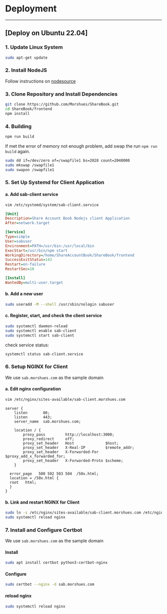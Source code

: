 # Deployment

---
## [Deploy on Ubuntu 22.04]

### 1. Update Linux System
```bash
sudo apt-get update
```

### 2. Install NodeJS
Follow instructions on [nodesource](https://github.com/nodesource/distributions#ubuntu-versions)

### 3. Clone Repository and Install Dependencies
```bash
git clone https://github.com/Morshues/ShareBook.git
cd ShareBook/frontend
npm install
```

### 4. Building

```bash
npm run build
```

If met the error of memory not enough problem, add swap the run `npm run build` again.
```bash
sudo dd if=/dev/zero of=/swapfile1 bs=2028 count=2048000
sudo mkswap /swapfile1
sudo swapon /swapfile1
```

### 5. Set Up Systemd for Client Application
#### a. Add sab-client service
```bash
vim /etc/systemd/system/sab-client.service
```
```ini
[Unit]
Description=Share Account Book Nodejs client Application
After=network.target

[Service]
Type=simple
User=sabuser
Environment=PATH=/usr/bin:/usr/local/bin
ExecStart=/usr/bin/npm start
WorkingDirectory=/home/ShareAccountBook/ShareBook/frontend
SuccessExitStatus=143
Restart=on-failure
RestartSec=10

[Install]
WantedBy=multi-user.target
```
#### b. Add a new user
```bash
sudo useradd -M --shell /usr/sbin/nologin sabuser
```
#### c. Register, start, and check the client service
```bash
sudo systemctl daemon-reload
sudo systemctl enable sab-client
sudo systemctl start sab-client
```
check service status:
```bash
systemctl status sab-client.service
```

### 6. Setup NGINX for Client
We use `sab.morshues.com` as the sample domain
#### a. Edit nginx configuration
```bash
vim /etc/nginx/sites-available/sab-client.morshues.com
```
```nginx
server {
    listen       80;
    listen       443;
    server_name  sab.morshues.com;

    location / {
        proxy_pass         http://localhost:3000;
        proxy_redirect     off;
        proxy_set_header   Host              $host;
        proxy_set_header   X-Real-IP         $remote_addr;
        proxy_set_header   X-Forwarded-For   $proxy_add_x_forwarded_for;
        proxy_set_header   X-Forwarded-Proto $scheme;
    }

  error_page   500 502 503 504  /50x.html;
  location = /50x.html {
  root   html;
  }
}
```
#### b. Link and restart NGINX for Client
```bash
sudo ln -s /etc/nginx/sites-available/sab-client.morshues.com /etc/nginx/sites-enabled/
sudo systemctl reload nginx
```

### 7. Install and Configure Certbot
We use `sab.morshues.com` as the sample domain
#### Install
```bash
sudo apt install certbot python3-certbot-nginx
```
#### Configure
```bash
sudo certbot --nginx -d sab.morshues.com
```

#### reload nginx
```bash
sudo systemctl reload nginx
```
